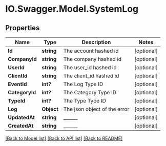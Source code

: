 # IO.Swagger.Model.SystemLog
## Properties

Name | Type | Description | Notes
------------ | ------------- | ------------- | -------------
**Id** | **string** | The account hashed id | [optional] 
**CompanyId** | **string** | The company hashed id | [optional] 
**UserId** | **string** | The user_id hashed id | [optional] 
**ClientId** | **string** | The client_id hashed id | [optional] 
**EventId** | **int?** | The Log Type ID | [optional] 
**CategoryId** | **int?** | The Category Type ID | [optional] 
**TypeId** | **int?** | The Type Type ID | [optional] 
**Log** | **Object** | The json object of the error | [optional] 
**UpdatedAt** | **string** | ______ | [optional] 
**CreatedAt** | **string** | ______ | [optional] 

[[Back to Model list]](../README.md#documentation-for-models) [[Back to API list]](../README.md#documentation-for-api-endpoints) [[Back to README]](../README.md)

